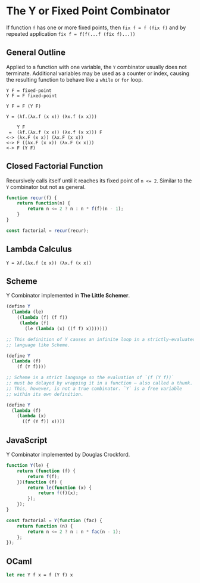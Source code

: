 # The Y or Fixed Point Combinator

If function `f` has one or more fixed points, then `fix f = f (fix f)`
and by repeated application `fix f = f(f(...f (fix f)...))`

## General Outline

Applied to a function with one variable, the `Y` combinator usually does not terminate.
Additional variables may be used as a counter or index, causing the resulting function
to behave like a `while` or `for` loop.

```
Y F = fixed-point
Y F = F fixed-point

Y F = F (Y F)

Y = (λf.(λx.f (x x)) (λx.f (x x)))

    Y F
 =  (λf.(λx.f (x x)) (λx.f (x x))) F
<-> (λx.F (x x)) (λx.F (x x))
<-> F ((λx.F (x x)) (λx.F (x x)))
<-> F (Y F)
```

## Closed Factorial Function

Recursively calls itself until it reaches its fixed point of `n <= 2`. Similar to the `Y` combinator
but not as general.

```javascript
function recur(f) {
    return function(n) {
        return n <= 2 ? n : n * f(f)(n - 1);
    }
}

const factorial = recur(recur);
```

## Lambda Calculus

```
Y = λf.(λx.f (x x)) (λx.f (x x))
```

## Scheme

Y Combinator implemented in **The Little Schemer**.

```scheme
(define Y
  (lambda (le)
    ((lambda (f) (f f))
     (lambda (f)
       (le (lambda (x) ((f f) x)))))))

;; This definition of Y causes an infinite loop in a strictly-evaluated
;; language like Scheme.

(define Y
  (lambda (f)
    (f (Y f))))

;; Scheme is a strict language so the evaluation of `(f (Y f))`
;; must be delayed by wrapping it in a function — also called a thunk.
;; This, however, is not a true combinator. `Y` is a free variable
;; within its own definition.

(define Y
  (lambda (f)
    (lambda (x)
      ((f (Y f)) x))))
```

## JavaScript

Y Combinator implemented by Douglas Crockford.

```javascript
function Y(le) {
    return (function (f) {
        return f(f);
    })(function (f) {
        return le(function (x) {
            return f(f)(x);
        });
    });
}

const factorial = Y(function (fac) {
    return function (n) {
        return n <= 2 ? n : n * fac(n - 1);
    };
});
```

## OCaml

```ocaml
let rec Y f x = f (Y f) x
```
